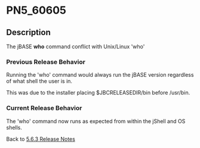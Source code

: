 # PN5_60605

<PageHeader />

## Description

The jBASE **who** command conflict with Unix/Linux 'who'

### Previous Release Behavior

Running the 'who' command would always run the jBASE version regardless of what shell the user is in.

This was due to the installer placing $JBCRELEASEDIR/bin before /usr/bin.

### Current Release Behavior

The 'who' command now runs as expected from within the jShell and OS shells.

Back to [5.6.3 Release Notes](./../README.md)

<PageFooter />
